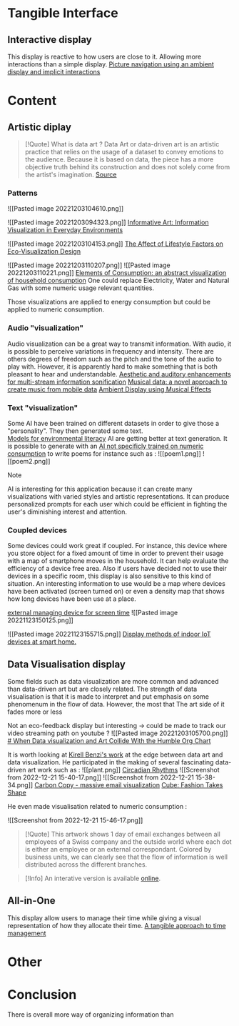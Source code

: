 # Tangible Interface
## Interactive display
This display is reactive to how users are close to it. Allowing more interactions than a simple display.
[Picture navigation using an ambient display and implicit interactions](https://dl.acm.org/doi/10.1145/1324892.1324939)

# Content
## Artistic diplay
>[!Quote] What is data art ?
> Data Art or data-driven art is an artistic practice that relies on the usage of a dataset to convey emotions to the audience. Because it is based on data, the piece has a more objective truth behind its construction and does not solely come from the artist's imagination.
> [Source](https://www.kirellbenzi.com/blog/data-art-definition)




### Patterns
![[Pasted image 20221203104610.png]]

![[Pasted image 20221203094323.png]]
[Informative Art: Information Visualization in Everyday Environments](https://www.researchgate.net/profile/Lars-Holmquist/publication/220979110_Informative_Art_Information_Visualization_in_Everyday_Environments/links/552d26e20cf21acb09213aea/Informative-Art-Information-Visualization-in-Everyday-Environments.pdf)



![[Pasted image 20221203104153.png]]
[The Affect of Lifestyle Factors on Eco-Visualization Design](https://arxiv.org/pdf/1405.5263.pdf)


![[Pasted image 20221203110207.png]]
![[Pasted image 20221203110221.png]]
[Elements of Consumption: an abstract visualization of household consumption](http://makonin.com/doc/SG_2011.pdf)
One could replace Electricity, Water and Natural Gas with some numeric usage relevant quantities.

Those visualizations are applied to energy consumption but could be applied to numeric consumption. 

### Audio "visualization"
Audio visualization can be a great way to transmit information. With audio, it is possible to perceive variations in frequency and intensity. 
There are others degrees of freedom such as the pitch and the tone of the audio to play with. 
However, it is apparently hard to make something that is both pleasant to hear and understandable.
[Aesthetic and auditory enhancements for multi-stream information sonification](https://dl.acm.org/doi/10.1145/1413634.1413678)
[Musical data: a novel approach to create music from mobile data](https://dl.acm.org/doi/10.1145/3236112.3236164)
[Ambient Display using Musical Effects](https://dl.acm.org/doi/10.1145/1111449.1111541)

### Text "visualization"
Some AI have been trained on different datasets in order to give those a "personality". They then generated some text.  
[Models for environmental literacy](https://dl.acm.org/doi/10.1145/3450507.3457439)
AI are getting better at text generation. It is possible to generate with an [AI not specificly trained on numeric consumption](https://openai.com/blog/chatgpt/) to write poems for instance such as :
![[poem1.png]]
![[poem2.png]]

>[!Note]
> AI is interesting for this application because it can create many visualizations with varied styles and artistic representations. It can produce personalized prompts for each user which could be efficient in fighting the user's diminishing interest and attention.

### Coupled devices
Some devices could work great if coupled. For instance, this device where you store object for a fixed amount of time in order to prevent their usage with a map of smartphone moves in the household. It can help evaluate the efficiency of a device free area.
Also if users have decided not to use their devices in a specific room, this display is also sensitive to this kind of situation.
An interesting information to use would be a map where devices have been activated (screen turned on) or even a density map that shows how long devices have been use at a place.

[external managing device for screen time](https://www.youtube.com/watch?v=3hQm1N8NkRA&t=25s)
![[Pasted image 20221123150125.png]]


![[Pasted image 20221123155715.png]]
[Display methods of indoor IoT devices at smart home.](https://www.researchgate.net/publication/303905634_SALA_Smartphone-Assisted_Localization_Algorithm_for_Positioning_Indoor_IoT_Devices/figures?lo=1)


## Data Visualisation display

Some fields such as data visualization are more common and advanced than data-driven art but are closely related. The strength of data visualisation is that it is made to interpret and put emphasis on some phenomenum in the flow of data. However, the most  that The art side of it fades more or less 

Not an eco-feedback display but interesting -> could be made to track our video streaming path on youtube ?
![[Pasted image 20221203105700.png]]
[# When Data visualization and Art Collide With the Humble Org Chart](https://medium.com/nightingale/when-data-visualization-and-art-collide-with-the-humble-org-chart-647a2df46c5c)

It is worth looking at [Kirell Benzi's work](https://www.kirellbenzi.com/) at the edge between data art and data visualization. He participated in the making of several fascinating data-driven art work such as :
![[plant.png]]
[Circadian Rhythms](https://www.youtube.com/watch?v=CltYdTVH7_A)
![[Screenshot from 2022-12-21 15-40-17.png]]
![[Screenshot from 2022-12-21 15-38-34.png]]
[Carbon Copy - massive email visualization](https://www.youtube.com/watch?v=fl0hkmVzmi4)
[Cube: Fashion Takes Shape](https://www.youtube.com/watch?v=zmIHh2e7hyc)

He even made visualisation related to numeric consumption :

![[Screenshot from 2022-12-21 15-46-17.png]]

>[!Quote] 
> This artwork shows 1 day of email exchanges between all employees of a Swiss company and the outside world where each dot is either an employee or an external correspondant. Colored by business units, we can clearly see that the flow of information is well distributed across the different branches.

>[!Info]
> An interative version is available [online](https://massive-emails-viz.netlify.app/).

## All-in-One
This display allow users to manage their time while giving a visual representation of how they allocate their time.
[A tangible approach to time management](https://dl.acm.org/doi/10.1145/2638728.2638794)

# Other


# Conclusion
There is overall more way of organizing information than
